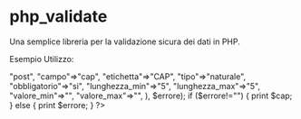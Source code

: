# php_validate
Una semplice libreria per la validazione sicura dei dati in PHP.

 Esempio Utilizzo:

<?php
$errore=""; 

require_once('php_validate.php');

$cap=valida_input( array(
			"origine"=>"post",
			"campo"=>"cap",
			"etichetta"=>"CAP",
			"tipo"=>"naturale",
			"obbligatorio"=>"si",
			"lunghezza_min"=>"5",
			"lunghezza_max"=>"5",
			"valore_min"=>"",
			"valore_max"=>"",	
    ), $errore);
    
    if ($errore!="") {
      print $cap;
    } else {
      print $errore;
    }
?>

